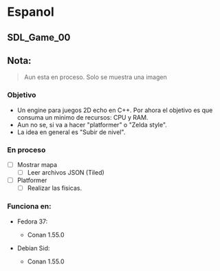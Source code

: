 # Espanol

## SDL_Game_00

## Nota:
> Aun esta en proceso. Solo se muestra una imagen

### Objetivo
* Un engine para juegos 2D echo en C++. Por ahora el objetivo es que consuma un minimo de recursos: CPU y RAM.
* Aun no se, si va a hacer "platformer" o "Zelda style".
* La idea en general es "Subir de nivel".

### En proceso

- [ ] Mostrar mapa
  - [ ] Leer archivos JSON (Tiled)
- [ ] Platformer
  - [ ] Realizar las fisicas.

### Funciona en:
* Fedora 37:
  * Conan 1.55.0

* Debian Sid:
  * Conan 1.55.0

